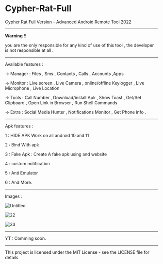 # Cypher-Rat-Full
Cypher Rat Full Version - Advanced Android Remote Tool 2022

-------------------------

**Warning** !!  

you are the only responsible for any kind of use of this tool , the developer is not responsible at all .

--------------
Available features :

-> Manager : Files , Sms , Contacts , Calls , Accounts ,Apps

-> Monitor : Live screen , Live Camera , online/offline Keylogger , Live Microphone , Live Location

-> Tools : Call Number , Download/install Apk , Show Toast , Get/Set Clipboard , Open Link in Browser , Run Shell Commands

-> Extra : Social Media Hunter , Notifications Monitor , Get Phone info .

--------------
Apk features :

1 : HIDE APK Work on all android 10 and 11

2 : Bind With apk

3 : Fake Apk : Create A fake apk using and website

4 : custom notification 

5 : Anti Emulator

6 : And More.

--------------
Images : 

![Untitled](https://user-images.githubusercontent.com/54191699/154522190-89317b03-ff03-4558-9b7f-8c8e5e026728.png)

![22](https://user-images.githubusercontent.com/54191699/154522261-deede150-ae0f-4a8b-9f11-ad889c326f90.png)

![33](https://user-images.githubusercontent.com/54191699/154522444-793a7def-86fa-4529-8962-08937ec05de2.png)

--------------
YT : Comming soon.

--------------

This project is licensed under the MIT License - see the LICENSE file for details

